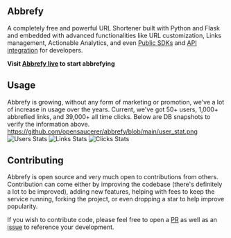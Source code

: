 ## Abbrefy

A completely free and powerful URL Shortener built with Python and Flask and embedded with advanced functionalities like URL customization, Links management, Actionable Analytics, and even [Public SDKs](https://abbrefy.xyz/abbrefy) and [API integration](https://abbrefy.xyz/abbrefy_api) for developers.

**Visit [Abbrefy live](http://abbrefy.xyz) to start abbrefying**

## Usage
Abbrefy is growing, without any form of marketing or promotion, we've a lot of increase in usage over the years. Current, we've got 50+ users, 1,000+ abbrefied links, and 39,000+ all time clicks. 
Below are DB snapshots to verify the information above. 
https://github.com/opensaucerer/abbrefy/blob/main/user_stat.png
![Users Stats](https://github.com/opensaucerer/abbrefy/blob/main/user_stat.png)
![Links Stats](https://github.com/opensaucerer/abbrefy/blob/main/link_stat.png)
![Clicks Stats](https://github.com/opensaucerer/abbrefy/blob/main/click_stat.png)


## Contributing
Abbrefy is open source and very much open to contributions from others. Contribution can come either by improving the codebase (there's definitely a lot to be improved), adding new features, helping with fees to keep the service running, forking the project, or even dropping a star to help improve popularity.

If you wish to contribute code, please feel free to open a [PR](https://github.com/opensaucerer/abbrefy/pulls) as well as an [issue](https://github.com/opensaucerer/abbrefy/issues) to reference your development.

